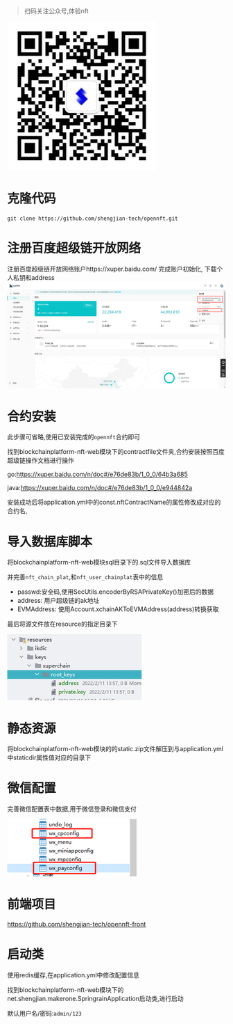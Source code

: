 
> 扫码关注公众号,体验nft
> 
![img.png](readmeimage/0.png)
# 克隆代码
```shell
git clone https://github.com/shengjian-tech/opennft.git
```
# 注册百度超级链开放网络
注册百度超级链开放网络账户https://xuper.baidu.com/  完成账户初始化, 下载个人私钥和address
![img.png](readmeimage/1.png)

# 合约安装
此步骤可省略,使用已安装完成的`opennft`合约即可

找到blockchainplatform-nft-web模块下的contractfile文件夹,合约安装按照百度超级链操作文档进行操作

go:https://xuper.baidu.com/n/doc#/e76de83b/1_0_0/64b3a685

java:https://xuper.baidu.com/n/doc#/e76de83b/1_0_0/e944842a

安装成功后将application.yml中的const.nftContractName的属性修改成对应的合约名,

# 导入数据库脚本
将blockchainplatform-nft-web模块sql目录下的.sql文件导入数据库

并完善`nft_chain_plat`,和`nft_user_chainplat`表中的信息
- passwd:安全码,使用SecUtils.encoderByRSAPrivateKey()加密后的数据
- address: 用户超级链的ak地址
- EVMAddress: 使用Account.xchainAKToEVMAddress(address)转换获取

最后将源文件放在resource的指定目录下

![img.png](readmeimage/2.png)
# 静态资源
将blockchainplatform-nft-web模块的的static.zip文件解压到与application.yml中staticdir属性值对应的目录下
# 微信配置
完善微信配置表中数据,用于微信登录和微信支付

![img.png](readmeimage/3.png)

# 前端项目
https://github.com/shengjian-tech/opennft-front

# 启动类
使用redis缓存,在application.yml中修改配置信息

找到blockchainplatform-nft-web模块下的net.shengjian.makerone.SpringrainApplication启动类,进行启动

默认用户名/密码:`admin/123`